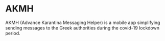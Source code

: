 # AKMH
AKMH (Advance Karantina Messaging Helper) is a mobile app simplifying sending messages to the Greek authorities during the covid-19 lockdown period.
